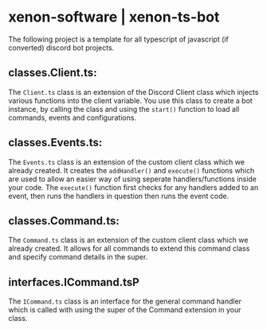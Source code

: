# xenon-software | xenon-ts-bot
The following project is a template for all typescript of javascript (if converted) discord bot projects.

## classes.Client.ts:
The `Client.ts` class is an extension of the Discord Client class which injects various functions into the client variable. You use this class to create a bot instance, by calling the class and using the `start()` function to load all commands, events and configurations.

## classes.Events.ts:
The `Events.ts` class is an extension of the custom client class which we already created. It creates the `addHandler()` and `execute()` functions which are used to allow an easier way of using seperate handlers/functions inside your code. The `execute()` function first checks for any handlers added to an event, then runs the handlers in question then runs the event code.

## classes.Command.ts:
The `Command.ts` class is an extension of the custom client class which we already created. It allows for all commands to extend this command class and specify command details in the super.

## interfaces.ICommand.tsP
The `ICommand.ts` class is an interface for the general command handler which is called with using the super of the Command extension in your class.
